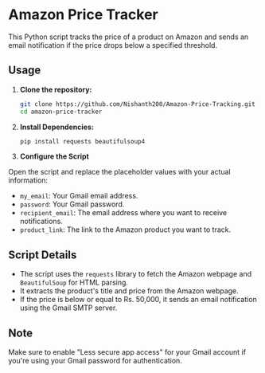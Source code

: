 # Amazon Price Tracker

This Python script tracks the price of a product on Amazon and sends an email notification if the price drops below a specified threshold.

## Usage

1. **Clone the repository:**
    ```bash
    git clone https://github.com/Nishanth200/Amazon-Price-Tracking.git
    cd amazon-price-tracker
    ```

2. **Install Dependencies:**
    ```bash
    pip install requests beautifulsoup4
    ```
3. **Configure the Script**

Open the script and replace the placeholder values with your actual information:

- `my_email`: Your Gmail email address.
- `password`: Your Gmail password.
- `recipient_email`: The email address where you want to receive notifications.
- `product_link`: The link to the Amazon product you want to track.

## Script Details

- The script uses the `requests` library to fetch the Amazon webpage and `BeautifulSoup` for HTML parsing.
- It extracts the product's title and price from the Amazon webpage.
- If the price is below or equal to Rs. 50,000, it sends an email notification using the Gmail SMTP server.

## Note

Make sure to enable "Less secure app access" for your Gmail account if you're using your Gmail password for authentication.

